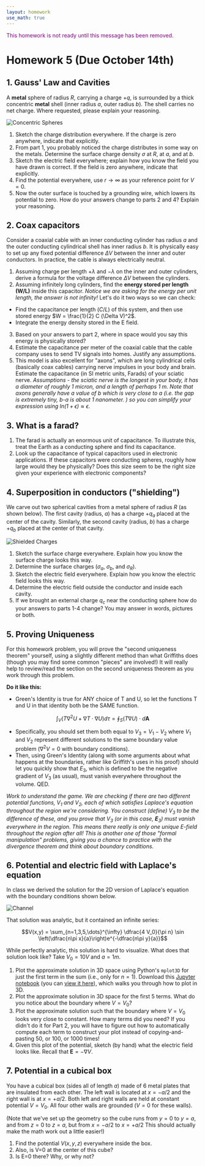 ```yaml
---
layout: homework
use_math: true
---
```


<p style="color: purple">This homework is not ready until this message has been removed.</p>

# Homework 5 (Due October 14th)


## 1. Gauss' Law and Cavities

A **metal** sphere of radius $R$, carrying a charge $+q$, is surrounded by a thick concentric **metal** shell (inner radius $a$, outer radius $b$). The shell carries no net charge. Where requested, please explain your reasoning.

![Concentric Spheres](./images/hw5/concentric_spheres.png "Concentric Spheres")

1. Sketch the charge distribution everywhere. If the charge is zero anywhere, indicate that explicitly.
2. From part 1, you probably noticed the charge distributes in some way on the metals. Determine the surface charge density $\sigma$ at $R$, at $a$, and at $b$.
3. Sketch the electric field everywhere; explain how you know the field you have drawn is correct. If the field is zero anywhere, indicate that explicitly.
4. Find the potential everywhere, use $r \rightarrow \infty$ as your reference point for $V=0$.
5. Now the outer surface is touched by a grounding wire, which lowers its potential to zero. How do your answers change to parts 2 and 4? Explain your reasoning.

## 2. Coax capacitors

Consider a coaxial cable with an inner conducting cylinder has radius $a$ and the outer conducting cylindrical shell has inner radius $b$. It is physically easy to set up any fixed potential difference $\Delta V$ between the inner and outer conductors. In practice, the cable is always electrically neutral.

1. Assuming charge per length $+\lambda$ and $-\lambda$ on the inner and outer cylinders, derive a formula for the voltage difference $\Delta V$ between the cylinders.
2. Assuming infinitely long cylinders, find the **energy stored per length (W/L)** inside this capacitor. *Notice we are asking for the energy per unit length, the answer is not infinity!*  Let's do it two ways so we can check:
* Find the capacitance per length ($C/L$) of this system, and then use stored energy $W = \frac{1}{2} C (\Delta V)^2$.
* Integrate the energy density stored in the E field.
3. Based on your answers to part 2, where in space would you say this energy is physically stored?
4. Estimate the capacitance per meter of the coaxial cable that the cable company uses to send TV signals into homes. Justify any assumptions.
5. This model is also excellent for "axons", which are long cylindrical cells (basically coax cables) carrying nerve impulses in your body and brain.  Estimate the capacitance (in SI metric units, Farads) of your sciatic nerve. *Assumptions - the sciatic nerve is the longest in your body, it has a diameter of roughly 1 micron, and a length of perhaps 1 m. Note that axons generally have a value of b which is very close to a (i.e. the gap is extremely tiny, b-a is about 1 nanometer. ) so you can simplify your expression using $ln(1+\epsilon)\approx\epsilon$.*

## 3. What is a farad?

1. The farad is actually an enormous unit of capacitance. To illustrate this, treat the Earth as a conducting sphere and find its capacitance.
2. Look up the capacitance of typical capacitors used in electronic applications. If these capacitors were conducting spheres, roughly how large would they be physically? Does this size seem to be the right size given your experience with electronic components?

## 4. Superposition in conductors ("shielding")

We carve out two spherical cavities from a metal sphere of radius $R$ (as shown below). The first cavity (radius, $a$) has a charge $+q_a$ placed at the center of the cavity. Similarly, the second cavity (radius, $b$) has a charge $+q_b$ placed at the center of that cavity.

![Shielded Charges](./images/hw5/shielded_charges.png "Shielded Charges")


1. Sketch the surface charge everywhere. Explain how you know the surface charge looks this way.
2. Determine the surface charges ($\sigma_a$, $\sigma_b$, and $\sigma_R$).
3. Sketch the electric field everywhere. Explain how you know the electric field looks this way.
4. Determine the electric field outside the conductor and inside each cavity.
5. If we brought an external charge $q_c$ near the conducting sphere how do your answers to parts 1-4 change? You may answer in words, pictures or both.

## 5. Proving Uniqueness

For this homework problem, you will prove the "second uniqueness theorem" yourself, using a slightly different method than what Griffiths does (though you may find some common "pieces" are involved!) It will really help to review/read the section on the second uniqueness theorem as you work through this problem.

**Do it like this:**

* Green's Identity is true for ANY choice of T and U, so let the functions T and U in that identity both be the SAME function.

$$\int_V \left(T \nabla^2 U + \nabla T \cdot \nabla U\right) d\tau = \oint_S \left(T \nabla U\right)\cdot d\mathbf{A}$$

* Specifically, you should set them both equal to $V_3=V_1-V_2$ where $V_1$ and $V_2$ represent different solutions to the same boundary value problem ($\nabla^2 V = 0$ with boundary conditions).
* Then, using Green's Identity (along with some arguments about what happens at the boundaries, rather like Griffith's uses in his proof) should let you quickly show that $E_3$, which is defined to be the negative gradient of $V_3$ (as usual), must vanish everywhere throughout the volume.  QED.

*Work to understand the game. We are checking if there are two different potential functions, $V_1$ and $V_2$, each of which satisfies Laplace's equation throughout the region we're considering. You construct (define) $V_3$ to be the difference of these, and you prove that $V_3$ (or in this case, $\mathbf{E}_3$) must vanish everywhere in the region. This means there really is only one unique E-field throughout the region after all!  This is another one of those "formal manipulation" problems, giving you a chance to practice with the divergence theorem and think about boundary conditions.*

## 6. Potential and electric field with Laplace's equation

In class we derived the solution for the 2D version of Laplace's equation with the boundary conditions shown below.

![Channel](./images/hw5/channel.png "Channel")


That solution was analytic, but it contained an infinite series:

$$V(x,y) = \sum_{n=1,3,5,\dots}^{\infty} \dfrac{4 V_0}{\pi n} \sin \left(\dfrac{n\pi x}{a}\right)e^{-\dfrac{n\pi y}{a}}$$


While perfectly analytic, this solution is hard to visualize. What does that solution look like? Take $V_0 = 10V$ and $a = 1m$.

1. Plot the approximate solution in 3D space using Python's ```mplot3D``` for just the first term in the sum (i.e., only for $n = 1$). Download this [Jupyter notebook](../jupyter/HW5-3dPotentialPlot.ipynb) (you can [view it here](https://github.com/dannycab/phy481msu/blob/gh-pages/jupyter/HW5-3dPotentialPlot.ipynb)), which walks you through how to plot in 3D.
2. Plot the approximate solution in 3D space for the first 5 terms. What do you notice about the boundary where $V=V_0$?
3. Plot the approximate solution such that the boundary where $V=V_0$ looks very close to constant. How many terms did you need? If you didn't do it for Part 2, you will have to figure out how to automatically compute each term to construct your plot instead of copying-and-pasting 50, or 100, or 1000 times!
4. Given this plot of the potential, sketch (by hand) what the electric field looks like. Recall that $\mathbf{E} = -\nabla V$.


## 7. Potential in a cubical box

You have a cubical box (sides all of length $a$) made of 6 metal plates that are insulated from each other. The left wall is located at $x=-a/2$ and the right wall is at $x=+a/2$. Both left and right walls are held at constant potential $V=V_0$. All four other walls are grounded ($V=0$ for these walls).

(Note that we've set up the geometry so the cube runs from $y=0$ to $y=a$, and from $z=0$ to $z=a$,  but from $x=-a/2$ to $x=+a/2$  This should actually make the math work out a little easier!)

1. Find the potential $V(x,y,z)$ everywhere inside the box.
2. Also, is V=0 at the center of this cube?
3. Is E=0 there? Why, or why not?
